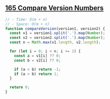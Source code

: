 ## [165 Compare Version Numbers](https://leetcode.com/problems/compare-version-numbers/description/)

<!-- notecardId: 1759097339039 -->

```js
// - Time: O(m + n)
// - Space: O(m + n)
function compareVersion(version1, version2) {
  const v1 = version1.split('.').map(Number);
  const v2 = version2.split('.').map(Number);
  const n = Math.max(v1.length, v2.length);

  for (let i = 0; i < n; i += 1) {
    const a = v1[i] ?? 0;
    const b = v2[i] ?? 0;

    if (a < b) return -1;
    if (a > b) return 1;
  }

  return 0;
}
```
